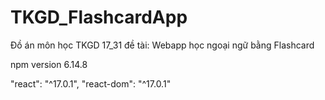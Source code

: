# TKGD_FlashcardApp
 Đồ án môn học TKGD 17_31 đề tài: Webapp học ngoại ngữ bằng Flashcard

 npm version 6.14.8

"react": "^17.0.1", "react-dom": "^17.0.1"